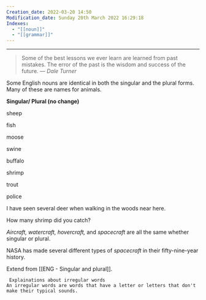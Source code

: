 ```yaml
---
Creation_date: 2022-03-20 14:50
Modification_date: Sunday 20th March 2022 16:29:18
Indexes:
  - "[[noun]]"
  - "[[grammar]]"
---
```


----

> Some of the best lessons we ever learn are learned from past mistakes. The error of the past is the wisdom and success of the future.
> — <cite>Dale Turner</cite>


Some English nouns are identical in both the singular and the plural forms. Many of these are names for animals.

**Singular/ Plural (no change)**

sheep

fish

moose

swine

buffalo

shrimp

trout

police

I have seen several deer when walking in the woods near here.

How many shrimp did you catch?

_Aircraft, watercraft, hovercraft,_ and _spacecraft_ are all the same whether singular or plural.

NASA has made several different types of *spacecraft* in their fifty-nine-year history.

Extend from [[ENG - Singular and plural]].

	 Explainations about irregular words
	An irregular words are words that have a letter or letters that don't make their typical sounds.